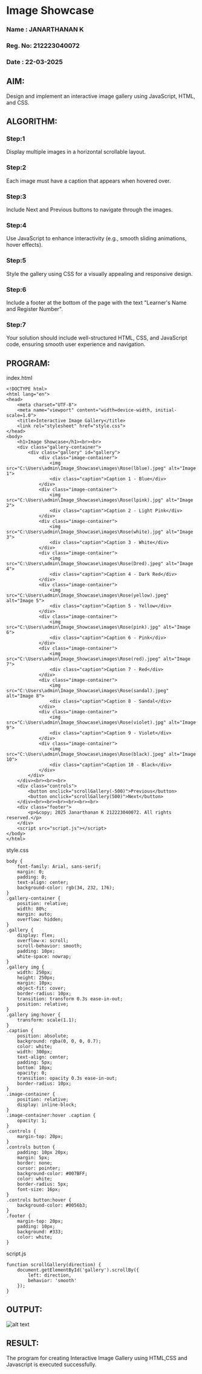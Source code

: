 # Image Showcase

### Name : JANARTHANAN K
### Reg. No: 212223040072
### Date : 22-03-2025

## AIM:

Design and implement an interactive image gallery using JavaScript, HTML, and CSS. 

## ALGORITHM:

### Step:1
Display multiple images in a horizontal scrollable layout.
### Step:2
Each image must have a caption that appears when hovered over.
### Step:3
Include Next and Previous buttons to navigate through the images.
### Step:4
Use JavaScript to enhance interactivity (e.g., smooth sliding animations, hover effects).
### Step:5
Style the gallery using CSS for a visually appealing and responsive design.
### Step:6
Include a footer at the bottom of the page with the text "Learner's Name and Register Number".
### Step:7
Your solution should include well-structured HTML, CSS, and JavaScript code, ensuring smooth user experience and navigation.


## PROGRAM:

index.html

```
<!DOCTYPE html>
<html lang="en">
<head>
    <meta charset="UTF-8">
    <meta name="viewport" content="width=device-width, initial-scale=1.0">
    <title>Interactive Image Gallery</title>
    <link rel="stylesheet" href="style.css">
</head>
<body>
    <h1>Image Showcase</h1><br><br>
    <div class="gallery-container">
        <div class="gallery" id="gallery">
            <div class="image-container">
                <img src="C:\Users\admin\Image_Showcase\images\Rose(lblue).jpeg" alt="Image 1">
                <div class="caption">Caption 1 - Blue</div>
            </div>
            <div class="image-container">
                <img src="C:\Users\admin\Image_Showcase\images\Rose(lpink).jpg" alt="Image 2">
                <div class="caption">Caption 2 - Light Pink</div>
            </div>
            <div class="image-container">
                <img src="C:\Users\admin\Image_Showcase\images\Rose(white).jpg" alt="Image 3">
                <div class="caption">Caption 3 - White</div>
            </div>
            <div class="image-container">
                <img src="C:\Users\admin\Image_Showcase\images\Rose(Dred).jpeg" alt="Image 4">
                <div class="caption">Caption 4 - Dark Red</div>
            </div>
            <div class="image-container">
                <img src="C:\Users\admin\Image_Showcase\images\Rose(yellow).jpeg" alt="Image 5">
                <div class="caption">Caption 5 - Yellow</div>
            </div>
            <div class="image-container">
                <img src="C:\Users\admin\Image_Showcase\images\Rose(pink).jpg" alt="Image 6">
                <div class="caption">Caption 6 - Pink</div>
            </div>
            <div class="image-container">
                <img src="C:\Users\admin\Image_Showcase\images\Rose(red).jpeg" alt="Image 7">
                <div class="caption">Caption 7 - Red</div>
            </div>
            <div class="image-container">
                <img src="C:\Users\admin\Image_Showcase\images\Rose(sandal).jpeg" alt="Image 8">
                <div class="caption">Caption 8 - Sandal</div>
            </div>
            <div class="image-container">
                <img src="C:\Users\admin\Image_Showcase\images\Rose(violet).jpg" alt="Image 9">
                <div class="caption">Caption 9 - Violet</div>
            </div>
            <div class="image-container">
                <img src="C:\Users\admin\Image_Showcase\images\Rose(black).jpeg" alt="Image 10">
                <div class="caption">Caption 10 - Black</div>
            </div>
        </div>
    </div><br><br><br>
    <div class="controls">
        <button onclick="scrollGallery(-500)">Previous</button>
        <button onclick="scrollGallery(500)">Next</button>
    </div><br><br><br><br><br><br>
    <div class="footer">
        <p>&copy; 2025 Janarthanan K 212223040072. All rights reserved.</p>
    </div>
    <script src="script.js"></script>
</body>
</html>
```

style.css
```
body {
    font-family: Arial, sans-serif;
    margin: 0;
    padding: 0;
    text-align: center;
    background-color: rgb(34, 232, 176);
}
.gallery-container {
    position: relative;
    width: 80%;
    margin: auto;
    overflow: hidden;
}
.gallery {
    display: flex;
    overflow-x: scroll;
    scroll-behavior: smooth;
    padding: 10px;
    white-space: nowrap;
}
.gallery img {
    width: 250px;
    height: 250px;
    margin: 10px;
    object-fit: cover;
    border-radius: 10px;
    transition: transform 0.3s ease-in-out;
    position: relative;
}
.gallery img:hover {
    transform: scale(1.1);
}
.caption {
    position: absolute;
    background: rgba(0, 0, 0, 0.7);
    color: white;
    width: 300px;
    text-align: center;
    padding: 5px;
    bottom: 10px;
    opacity: 0;
    transition: opacity 0.3s ease-in-out;
    border-radius: 10px;
}
.image-container {
    position: relative;
    display: inline-block;
}
.image-container:hover .caption {
    opacity: 1;
}
.controls {
    margin-top: 20px;
}
.controls button {
    padding: 10px 20px;
    margin: 5px;
    border: none;
    cursor: pointer;
    background-color: #007BFF;
    color: white;
    border-radius: 5px;
    font-size: 16px;
}
.controls button:hover {
    background-color: #0056b3;
}
.footer {
    margin-top: 20px;
    padding: 10px;
    background: #333;
    color: white;
}
```

script.js
```
function scrollGallery(direction) {
    document.getElementById('gallery').scrollBy({
        left: direction,
        behavior: 'smooth'
    });
}
```

## OUTPUT:

![alt text](<images/Screenshot (4).png>)

## RESULT:

The program for creating Interactive Image Gallery using HTML,CSS and Javascript is executed successfully.
